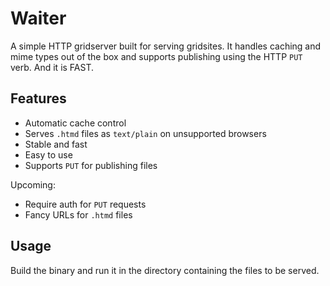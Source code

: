 # Waiter

A simple HTTP gridserver built for serving gridsites. It handles caching and mime types out of the box and supports publishing using the HTTP `PUT` verb. And it is FAST.

## Features

- Automatic cache control
- Serves `.htmd` files as `text/plain` on unsupported browsers
- Stable and fast
- Easy to use
- Supports `PUT` for publishing files

Upcoming:

- Require auth for `PUT` requests
- Fancy URLs for `.htmd` files

## Usage

Build the binary and run it in the directory containing the files to be served.
